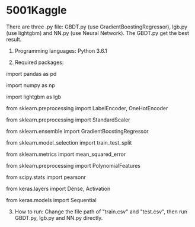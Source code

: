 # 5001Kaggle
There are three .py file: GBDT.py (use GradientBoostingRegressor), lgb.py (use lightgbm) and NN.py (use Neural Network). The GBDT.py get the best result.

1. Programming languages: Python 3.6.1

2. Required packages:

import pandas as pd

import numpy as np

import lightgbm as lgb

from sklearn.preprocessing import LabelEncoder, OneHotEncoder

from sklearn.preprocessing import StandardScaler

from sklearn.ensemble import GradientBoostingRegressor

from sklearn.model_selection import train_test_split

from sklearn.metrics import mean_squared_error

from sklearn.preprocessing import PolynomialFeatures

from scipy.stats import pearsonr

from keras.layers import Dense, Activation

from keras.models import Sequential

3. How to run: 
Change the file path of "train.csv" and "test.csv", then run GBDT.py, lgb.py and NN.py directly. 
